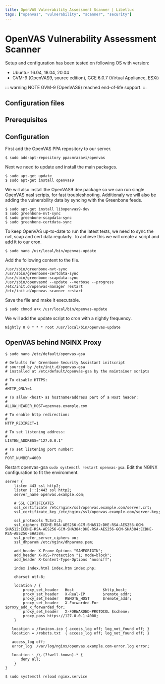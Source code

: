 ```yaml
---
title: OpenVAS Vulnerability Assessment Scanner | Libellux
tags: ["openvas", "vulnerability", "scanner", "security"]
---
```


# OpenVAS Vulnerability Assessment Scanner

<TagLinks />

Setup and configuration has been tested on following OS with version:

* Ubuntu- 16.04, 18.04, 20.04
* GVM-9 (OpenVAS9, source edition), GCE 6.0.7 (Virtual Appliance, ESXi) 

::: warning NOTE
GVM-9 (OpenVAS9) reached end-of-life support.
:::

## Configuration files

## Prerequisites

## Configuration

First add the OpenVAS PPA repository to our server.

    $ sudo add-apt-repository ppa:mrazavi/openvas

Next we need to update and install the main packages.

    $ sudo apt-get update
    $ sudo apt-get install openvas9

We will also install the OpenVAS9 dev package so we can run single OpenVAS nasl scripts, for fast troubleshooting. Additionaly we will also be adding the vulnerability data by syncing with the Greenbone feeds.

    $ sudo apt-get install libopenvas9-dev
    $ sudo greenbone-nvt-sync
    $ sudo greenbone-scapdata-sync
    $ sudo greenbone-certdata-sync

To keep OpenVAS up-to-date to run the latest tests, we need to sync the nvt, scap and cert data regularly. To achieve this we will create a script and add it to our cron.

    $ sudo nano /usr/local/bin/openvas-update

Add the following content to the file.

    /usr/sbin/greenbone-nvt-sync
    /usr/sbin/greenbone-certdata-sync
    /usr/sbin/greenbone-scapdata-sync
    /usr/sbin/openvasmd --update --verbose --progress
    /etc/init.d/openvas-manager restart
    /etc/init.d/openvas-scanner restart

Save the file and make it executable.

    $ sudo chmod a+x /usr/local/bin/openvas-update

We will add the update script to cron with a nightly frequency.

    Nightly 0 0 * * * root /usr/local/bin/openvas-update

## OpenVAS behind NGINX Proxy

    $ sudo nano /etc/default/openvas-gsa

    # Defaults for Greenbone Security Assistant initscript
    # sourced by /etc/init.d/openvas-gsa
    # installed at /etc/default/openvas-gsa by the maintainer scripts

    # To disable HTTPS:
    #
    #HTTP_ONLY=1

    # To allow <host> as hostname/address part of a Host header:
    #
    ALLOW_HEADER_HOST=openvas.example.com

    # To enable http redirection:
    #
    HTTP_REDIRECT=1

    # To set listening address:
    #
    LISTEN_ADDRESS="127.0.0.1"

    # To set listening port number:
    #
    PORT_NUMBER=4000

Restart openvas-gsa `sudo systemctl restart openvas-gsa`. Edit the NGINX configuration to fit the environment.

``` nginx
server {
    listen 443 ssl http2;
    listen [::]:443 ssl http2;
    server_name openvas.example.com;

    # SSL CERTIFICATES
    ssl_certificate /etc/nginx/ssl/openvas.example.com/server.crt;
    ssl_certificate_key /etc/nginx/ssl/openvas.example.com/server.key;

    ssl_protocols TLSv1.2;
    ssl_ciphers ECDHE-RSA-AES256-GCM-SHA512:DHE-RSA-AES256-GCM-SHA512:ECDHE-RSA-AES256-GCM-SHA384:DHE-RSA-AES256-GCM-SHA384:ECDHE-RSA-AES256-SHA384;
    ssl_prefer_server_ciphers on;
    ssl_dhparam /etc/nginx/dhparams.pem;

    add_header X-Frame-Options "SAMEORIGIN";
    add_header X-XSS-Protection "1; mode=block";
    add_header X-Content-Type-Options "nosniff";

    index index.html index.htm index.php;

    charset utf-8;

    location / {
        proxy_set_header   Host             $http_host;
        proxy_set_header   X-Real-IP        $remote_addr;
        proxy_set_header   REMOTE_HOST      $remote_addr;
        proxy_set_header   X-Forwarded-For  $proxy_add_x_forwarded_for;
        proxy_set_header   X-FORWARDED-PROTOCOL $scheme;  
        proxy_pass https://127.0.0.1:4000;
    }

   location = /favicon.ico { access_log off; log_not_found off; }
   location = /robots.txt  { access_log off; log_not_found off; }

   access_log off;
   error_log  /var/log/nginx/openvas.example.com-error.log error;

   location ~ /\.(?!well-known).* {
       deny all;
    }
}
```

    $ sudo systemctl reload nginx.service
